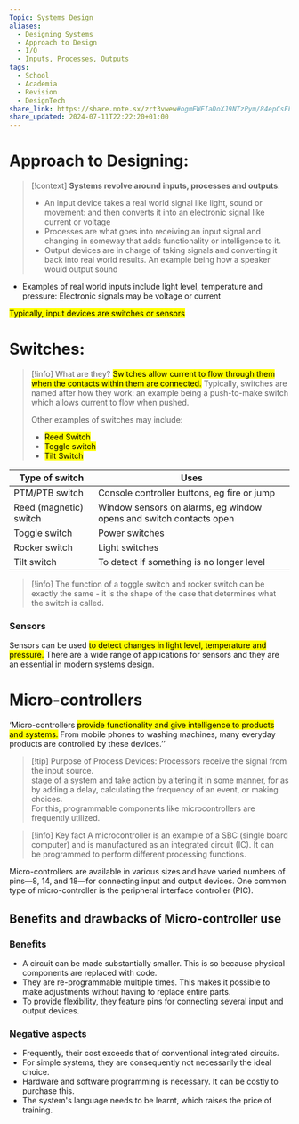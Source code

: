 ```yaml
---
Topic: Systems Design
aliases:
  - Designing Systems
  - Approach to Design
  - I/O
  - Inputs, Processes, Outputs
tags:
  - School
  - Academia
  - Revision
  - DesignTech
share_link: https://share.note.sx/zrt3vwew#ogmEWEIaDoXJ9NTzPym/84epCsFFlTwpvlek5HsZDMk
share_updated: 2024-07-11T22:22:20+01:00
---
```

# Approach to Designing: 

>[!context] **Systems revolve around inputs, processes and outputs**: 
> - An input device takes a real world signal like light, sound or movement: and then converts it into an electronic signal like current or voltage 
> - Processes are what goes into receiving an input signal and changing in someway that adds functionality or intelligence to it. 
> - Output devices are in charge of taking signals and converting it back into real world results. An example being how a speaker would output sound 

- Examples of real world inputs include light level, temperature and pressure: 
  Electronic signals may be voltage or current 

<mark class="hltr-blue">  Typically, input devices are switches or sensors</mark>

# Switches: 

>[!info] What are they? 
> <mark class="hltr-green">Switches allow current to flow through them when the contacts within them are connected.</mark> Typically, switches are named after how they work: an example being a push-to-make switch which allows current to flow when pushed. 
> 
> Other examples of switches may include: 
> - <mark class="hltr-red">Reed Switch</mark>
> - <mark class="hltr-purple">Toggle switch</mark>
> - <mark class="hltr-pink">Tilt Switch</mark>

|Type of switch|Uses|
|---|---|
|PTM/PTB switch|Console controller buttons, eg fire or jump|
|Reed (magnetic) switch|Window sensors on alarms, eg window opens and switch contacts open|
|Toggle switch|Power switches|
|Rocker switch|Light switches|
|Tilt switch|To detect if something is no longer level|
>[!info]
>The function of a toggle switch and rocker switch can be exactly the same - it is the shape of the case that determines what the switch is called.
### Sensors

Sensors can be used <mark class="hltr-yellow">to detect changes in light level, temperature and pressure.</mark> There are a wide range of applications for sensors and they are an essential in modern systems design. 

# Micro-controllers 


‘Micro-controllers <mark class="hltr-cyan">provide functionality and give intelligence to products and systems.</mark> From mobile phones to washing machines, many everyday products are controlled by these devices.’’


>[!tip] Purpose of Process Devices: 
>Processors receive the signal from the input source.  
>stage of a system and take action by altering it in some manner, for as by adding a delay, calculating the frequency of an event, or making choices.  
> For this, programmable components like microcontrollers are frequently utilized.


>[!info] Key fact
> A microcontroller is an example of a SBC (single board computer) and is manufactured as an integrated circuit (IC). It can be programmed to perform different processing functions.

Micro-controllers are available in various sizes and have varied numbers of pins—8, 14, and 18—for connecting input and output devices. One common type of micro-controller is the peripheral interface controller (PIC).

## Benefits and drawbacks of Micro-controller use  
### Benefits  
  
- A circuit can be made substantially smaller. This is so because physical components are replaced with code.  
- They are re-programmable multiple times. This makes it possible to make adjustments without having to replace entire parts.  
- To provide flexibility, they feature pins for connecting several input and output devices.  
### Negative aspects  
  
- Frequently, their cost exceeds that of conventional integrated circuits.
- For simple systems, they are consequently not necessarily the ideal choice.  
- Hardware and software programming is necessary. It can be costly to purchase this.  
- The system's language needs to be learnt, which raises the price of training.

#